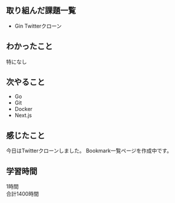## 取り組んだ課題一覧
- Gin Twitterクローン

## わかったこと
特になし

## 次やること
- Go
- Git
- Docker
- Next.js

## 感じたこと
今日はTwitterクローンしました。
Bookmark一覧ページを作成中です。

## 学習時間
1時間<br />
合計1400時間
